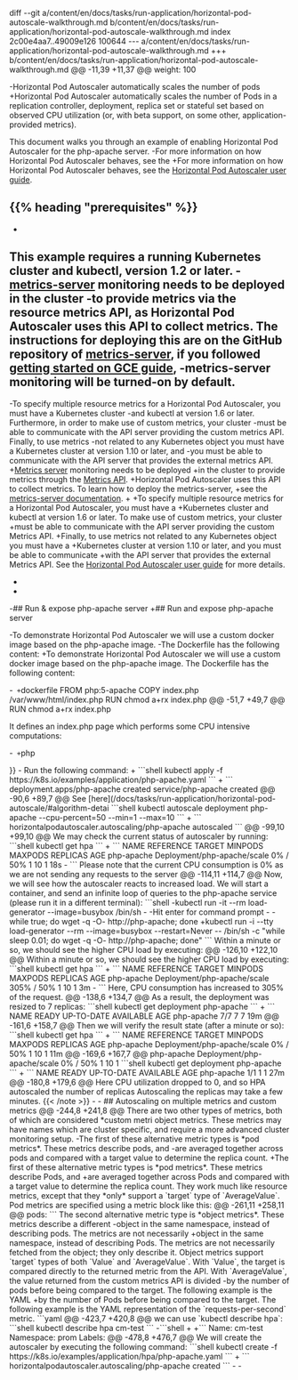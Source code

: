 diff --git a/content/en/docs/tasks/run-application/horizontal-pod-autoscale-walkthrough.md b/content/en/docs/tasks/run-application/horizontal-pod-autoscale-walkthrough.md
index 2c00e4aa7..49009e126 100644
--- a/content/en/docs/tasks/run-application/horizontal-pod-autoscale-walkthrough.md
+++ b/content/en/docs/tasks/run-application/horizontal-pod-autoscale-walkthrough.md
@@ -11,39 +11,37 @@ weight: 100
 
 <!-- overview -->
 
-Horizontal Pod Autoscaler automatically scales the number of pods
+Horizontal Pod Autoscaler automatically scales the number of Pods
 in a replication controller, deployment, replica set or stateful set based on observed CPU utilization
 (or, with beta support, on some other, application-provided metrics).
 
 This document walks you through an example of enabling Horizontal Pod Autoscaler for the php-apache server.
-For more information on how Horizontal Pod Autoscaler behaves, see the 
+For more information on how Horizontal Pod Autoscaler behaves, see the
 [Horizontal Pod Autoscaler user guide](/docs/tasks/run-application/horizontal-pod-autoscale/).
 
 ## {{% heading "prerequisites" %}}
 
-
 This example requires a running Kubernetes cluster and kubectl, version 1.2 or later.
-[metrics-server](https://github.com/kubernetes-incubator/metrics-server/) monitoring needs to be deployed in the cluster
-to provide metrics via the resource metrics API, as Horizontal Pod Autoscaler uses this API to collect metrics. The instructions for deploying this are on the GitHub repository of [metrics-server](https://github.com/kubernetes-incubator/metrics-server/), if you followed [getting started on GCE guide](/docs/setup/production-environment/turnkey/gce/),
-metrics-server monitoring will be turned-on by default.
-
-To specify multiple resource metrics for a Horizontal Pod Autoscaler, you must have a Kubernetes cluster
-and kubectl at version 1.6 or later.  Furthermore, in order to make use of custom metrics, your cluster
-must be able to communicate with the API server providing the custom metrics API. Finally, to use metrics
-not related to any Kubernetes object you must have a Kubernetes cluster at version 1.10 or later, and
-you must be able to communicate with the API server that provides the external metrics API.
+[Metrics server](https://github.com/kubernetes-sigs/metrics-server) monitoring needs to be deployed
+in the cluster to provide metrics through the [Metrics API](https://github.com/kubernetes/metrics).
+Horizontal Pod Autoscaler uses this API to collect metrics. To learn how to deploy the metrics-server,
+see the [metrics-server documentation](https://github.com/kubernetes-sigs/metrics-server#deployment).
+
+To specify multiple resource metrics for a Horizontal Pod Autoscaler, you must have a
+Kubernetes cluster and kubectl at version 1.6 or later. To make use of custom metrics, your cluster
+must be able to communicate with the API server providing the custom Metrics API.
+Finally, to use metrics not related to any Kubernetes object you must have a
+Kubernetes cluster at version 1.10 or later, and you must be able to communicate
+with the API server that provides the external Metrics API.
 See the [Horizontal Pod Autoscaler user guide](/docs/tasks/run-application/horizontal-pod-autoscale/#support-for-custom-metrics) for more details.
 
-
-
 <!-- steps -->
 
-## Run & expose php-apache server
+## Run and expose php-apache server
 
-To demonstrate Horizontal Pod Autoscaler we will use a custom docker image based on the php-apache image.
-The Dockerfile has the following content:
+To demonstrate Horizontal Pod Autoscaler we will use a custom docker image based on the php-apache image. The Dockerfile has the following content:
 
-```
+```dockerfile
 FROM php:5-apache
 COPY index.php /var/www/html/index.php
 RUN chmod a+rx index.php
@@ -51,7 +49,7 @@ RUN chmod a+rx index.php
 
 It defines an index.php page which performs some CPU intensive computations:
 
-```
+```php
 <?php
   $x = 0.0001;
   for ($i = 0; $i <= 1000000; $i++) {
@@ -66,11 +64,12 @@ using the following configuration:
 
 {{< codenew file="application/php-apache.yaml" >}}
 
-
 Run the following command:
+
 ```shell
 kubectl apply -f https://k8s.io/examples/application/php-apache.yaml
 ```
+
 ```
 deployment.apps/php-apache created
 service/php-apache created
@@ -90,6 +89,7 @@ See [here](/docs/tasks/run-application/horizontal-pod-autoscale/#algorithm-detai
 ```shell
 kubectl autoscale deployment php-apache --cpu-percent=50 --min=1 --max=10
 ```
+
 ```
 horizontalpodautoscaler.autoscaling/php-apache autoscaled
 ```
@@ -99,10 +99,10 @@ We may check the current status of autoscaler by running:
 ```shell
 kubectl get hpa
 ```
+
 ```
 NAME         REFERENCE                     TARGET    MINPODS   MAXPODS   REPLICAS   AGE
 php-apache   Deployment/php-apache/scale   0% / 50%  1         10        1          18s
-
 ```
 
 Please note that the current CPU consumption is 0% as we are not sending any requests to the server
@@ -114,11 +114,7 @@ Now, we will see how the autoscaler reacts to increased load.
 We will start a container, and send an infinite loop of queries to the php-apache service (please run it in a different terminal):
 
 ```shell
-kubectl run -it --rm load-generator --image=busybox /bin/sh
-
-Hit enter for command prompt
-
-while true; do wget -q -O- http://php-apache; done
+kubectl run -i --tty load-generator --rm --image=busybox --restart=Never -- /bin/sh -c "while sleep 0.01; do wget -q -O- http://php-apache; done"
 ```
 
 Within a minute or so, we should see the higher CPU load by executing:
@@ -126,10 +122,10 @@ Within a minute or so, we should see the higher CPU load by executing:
 ```shell
 kubectl get hpa
 ```
+
 ```
 NAME         REFERENCE                     TARGET      MINPODS   MAXPODS   REPLICAS   AGE
 php-apache   Deployment/php-apache/scale   305% / 50%  1         10        1          3m
-
 ```
 
 Here, CPU consumption has increased to 305% of the request.
@@ -138,6 +134,7 @@ As a result, the deployment was resized to 7 replicas:
 ```shell
 kubectl get deployment php-apache
 ```
+
 ```
 NAME         READY   UP-TO-DATE   AVAILABLE   AGE
 php-apache   7/7      7           7           19m
@@ -161,6 +158,7 @@ Then we will verify the result state (after a minute or so):
 ```shell
 kubectl get hpa
 ```
+
 ```
 NAME         REFERENCE                     TARGET       MINPODS   MAXPODS   REPLICAS   AGE
 php-apache   Deployment/php-apache/scale   0% / 50%     1         10        1          11m
@@ -169,6 +167,7 @@ php-apache   Deployment/php-apache/scale   0% / 50%     1         10        1
 ```shell
 kubectl get deployment php-apache
 ```
+
 ```
 NAME         READY   UP-TO-DATE   AVAILABLE   AGE
 php-apache   1/1     1            1           27m
@@ -180,8 +179,6 @@ Here CPU utilization dropped to 0, and so HPA autoscaled the number of replicas
 Autoscaling the replicas may take a few minutes.
 {{< /note >}}
 
-
-
 <!-- discussion -->
 
 ## Autoscaling on multiple metrics and custom metrics
@@ -244,8 +241,8 @@ There are two other types of metrics, both of which are considered *custom metri
 object metrics.  These metrics may have names which are cluster specific, and require a more
 advanced cluster monitoring setup.
 
-The first of these alternative metric types is *pod metrics*.  These metrics describe pods, and
-are averaged together across pods and compared with a target value to determine the replica count.
+The first of these alternative metric types is *pod metrics*.  These metrics describe Pods, and
+are averaged together across Pods and compared with a target value to determine the replica count.
 They work much like resource metrics, except that they *only* support a `target` type of `AverageValue`.
 
 Pod metrics are specified using a metric block like this:
@@ -261,11 +258,11 @@ pods:
 ```
 
 The second alternative metric type is *object metrics*. These metrics describe a different
-object in the same namespace, instead of describing pods. The metrics are not necessarily
+object in the same namespace, instead of describing Pods. The metrics are not necessarily
 fetched from the object; they only describe it. Object metrics support `target` types of
 both `Value` and `AverageValue`.  With `Value`, the target is compared directly to the returned
 metric from the API. With `AverageValue`, the value returned from the custom metrics API is divided
-by the number of pods before being compared to the target. The following example is the YAML
+by the number of Pods before being compared to the target. The following example is the YAML
 representation of the `requests-per-second` metric.
 
 ```yaml
@@ -423,7 +420,8 @@ we can use `kubectl describe hpa`:
 ```shell
 kubectl describe hpa cm-test
 ```
-```shell
+
+```
 Name:                           cm-test
 Namespace:                      prom
 Labels:                         <none>
@@ -478,8 +476,7 @@ We will create the autoscaler by executing the following command:
 ```shell
 kubectl create -f https://k8s.io/examples/application/hpa/php-apache.yaml
 ```
+
 ```
 horizontalpodautoscaler.autoscaling/php-apache created
 ```
-
-

